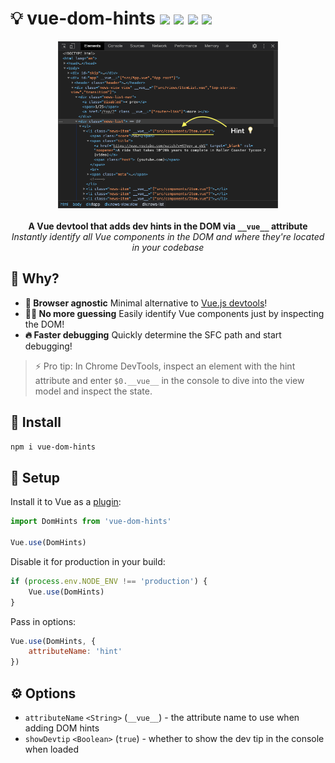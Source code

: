 # 💡 vue-dom-hints <a href="https://npm.im/vue-dom-hints"><img src="https://badgen.net/npm/v/vue-dom-hints"></a> <a href="https://npm.im/vue-dom-hints"><img src="https://badgen.net/npm/dm/vue-dom-hints"></a> <a href="https://packagephobia.now.sh/result?p=vue-dom-hints"><img src="https://packagephobia.now.sh/badge?p=vue-dom-hints"></a> <a href="https://bundlephobia.com/result?p=vue-dom-hints"><img src="https://badgen.net/bundlephobia/minzip/vue-dom-hints"></a>

<p align="center">
  <img src=".github/screenshot.png" width="70%">
  <br>
  <br>
  <strong>A Vue devtool that adds dev hints in the DOM via <code>__vue__</code> attribute</strong>
  <br>
  <i>Instantly identify all Vue components in the DOM and where they're located in your codebase</i>
</p>

## :raising_hand: Why?

- **🌟  Browser agnostic** Minimal alternative to [Vue.js devtools](https://chrome.google.com/webstore/detail/vuejs-devtools/nhdogjmejiglipccpnnnanhbledajbpd?hl=en)!
- **🕵️‍♀️  No more guessing** Easily identify Vue components just by inspecting the DOM!
- **🔥  Faster debugging** Quickly determine the SFC path and start debugging!

> ⚡️ Pro tip: In Chrome DevTools, inspect an element with the hint attribute and enter `$0.__vue__` in the console to dive into the view model and inspect the state.

## :rocket: Install
```sh
npm i vue-dom-hints
```

## :vertical_traffic_light: Setup
Install it to Vue as a [plugin](https://vuejs.org/v2/guide/plugins.html#Using-a-Plugin):
```js
import DomHints from 'vue-dom-hints'

Vue.use(DomHints)
```

Disable it for production in your build:
```js
if (process.env.NODE_ENV !== 'production') {
    Vue.use(DomHints)
}
```

Pass in options:
```js
Vue.use(DomHints, {
    attributeName: 'hint'
})
```

## ⚙️ Options
- `attributeName` `<String>` (`__vue__`) - the attribute name to use when adding DOM hints
- `showDevtip` `<Boolean>` (`true`) - whether to show the dev tip in the console when loaded
